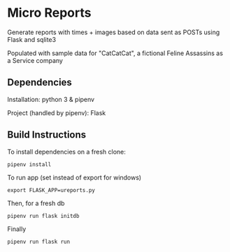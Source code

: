 # Micro Reports
Generate reports with times + images based on data sent as POSTs using Flask and sqlite3

Populated with sample data for "CatCatCat", a fictional Feline Assassins as a Service company

## Dependencies
Installation:
python 3 & pipenv

Project (handled by pipenv):
Flask

## Build Instructions

To install dependencies on a fresh clone:

	pipenv install 

To run app (set instead of export for windows)

	export FLASK_APP=ureports.py

Then, for a fresh db

	pipenv run flask initdb

Finally

	pipenv run flask run
